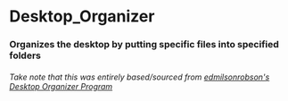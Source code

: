 # Desktop_Organizer
### Organizes the desktop by putting specific files into specified folders

###### Take note that this was entirely based/sourced from [edmilsonrobson's](https://github.com/edmilsonrobson "Github Profile") [Desktop Organizer Program](https://github.com/edmilsonrobson/Desktop-Organizer-in-Python "Desktop Organizer in Python")
